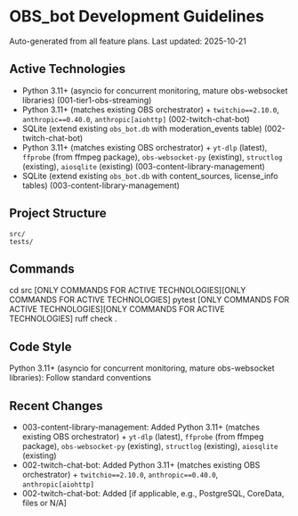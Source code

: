 # OBS_bot Development Guidelines

Auto-generated from all feature plans. Last updated: 2025-10-21

## Active Technologies
- Python 3.11+ (asyncio for concurrent monitoring, mature obs-websocket libraries) (001-tier1-obs-streaming)
- Python 3.11+ (matches existing OBS orchestrator) + `twitchio==2.10.0`, `anthropic==0.40.0`, `anthropic[aiohttp]` (002-twitch-chat-bot)
- SQLite (extend existing `obs_bot.db` with moderation_events table) (002-twitch-chat-bot)
- Python 3.11+ (matches existing OBS orchestrator) + `yt-dlp` (latest), `ffprobe` (from ffmpeg package), `obs-websocket-py` (existing), `structlog` (existing), `aiosqlite` (existing) (003-content-library-management)
- SQLite (extend existing `obs_bot.db` with content_sources, license_info tables) (003-content-library-management)

## Project Structure
```
src/
tests/
```

## Commands
cd src [ONLY COMMANDS FOR ACTIVE TECHNOLOGIES][ONLY COMMANDS FOR ACTIVE TECHNOLOGIES] pytest [ONLY COMMANDS FOR ACTIVE TECHNOLOGIES][ONLY COMMANDS FOR ACTIVE TECHNOLOGIES] ruff check .

## Code Style
Python 3.11+ (asyncio for concurrent monitoring, mature obs-websocket libraries): Follow standard conventions

## Recent Changes
- 003-content-library-management: Added Python 3.11+ (matches existing OBS orchestrator) + `yt-dlp` (latest), `ffprobe` (from ffmpeg package), `obs-websocket-py` (existing), `structlog` (existing), `aiosqlite` (existing)
- 002-twitch-chat-bot: Added Python 3.11+ (matches existing OBS orchestrator) + `twitchio==2.10.0`, `anthropic==0.40.0`, `anthropic[aiohttp]`
- 002-twitch-chat-bot: Added [if applicable, e.g., PostgreSQL, CoreData, files or N/A]

<!-- MANUAL ADDITIONS START -->
<!-- MANUAL ADDITIONS END -->
